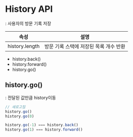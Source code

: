 # History API
: 사용자의 방문 기록 저장   

속성 | 설명
---|---
history.length | 방문 기록 스택에 저장된 목록 개수 반환


- history.back()
- history.forward()
- history.go()



## history.go()
: 전달된 값만큼 history이동   


```js
// 새로고침
history.go()
history.go(0)

history.go(-1) === history.back()
history.go(1) === history.forward()
```
